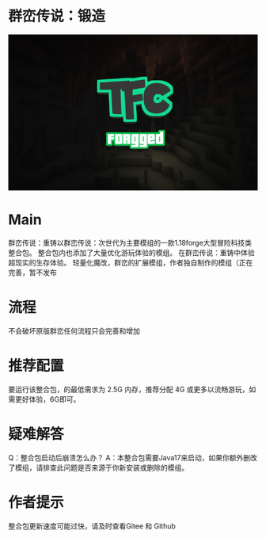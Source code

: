 # 群峦传说：锻造
![GitHub Logo](https://github.com/gzzzzzz-247/TFC-FG/blob/main/images/tfc_logo.png)

# Main
群峦传说：重铸以群峦传说：次世代为主要模组的一款1.18forge大型冒险科技类整合包。
整合包内也添加了大量优化游玩体验的模组。
在群峦传说：重铸中体验超现实的生存体验。
轻量化魔改，群峦的扩展模组，作者独自制作的模组（正在完善，暂不发布

# 流程
不会破坏原版群峦任何流程只会完善和增加

# 推荐配置
要运行该整合包，的最低需求为 2.5G 内存，推荐分配 4G 或更多以流畅游玩，如需更好体验，6G即可。

# 疑难解答
Q：整合包启动后崩溃怎么办？
A：本整合包需要Java17来启动，如果你额外删改了模组，请排查此问题是否来源于你新安装或删除的模组。

# 作者提示
整合包更新速度可能过快，请及时查看Gitee 和 Github